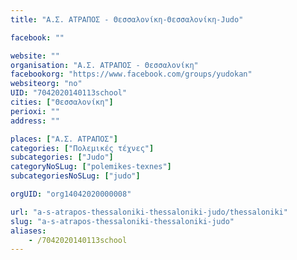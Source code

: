 ```yaml
---
title: "Α.Σ. ΑΤΡΑΠΟΣ - Θεσσαλονίκη-Θεσσαλονίκη-Judo"

facebook: ""

website: ""
organisation: "Α.Σ. ΑΤΡΑΠΟΣ - Θεσσαλονίκη"
facebookorg: "https://www.facebook.com/groups/yudokan"
websiteorg: "no"
UID: "7042020140113school"
cities: ["Θεσσαλονίκη"]
perioxi: ""
address: ""

places: ["Α.Σ. ΑΤΡΑΠΟΣ"]
categories: ["Πολεμικές τέχνες"]
subcategories: ["Judo"]
categoryNoSLug: ["polemikes-texnes"]
subcategoriesNoSLug: ["judo"]

orgUID: "org14042020000008"

url: "a-s-atrapos-thessaloniki-thessaloniki-judo/thessaloniki"
slug: "a-s-atrapos-thessaloniki-thessaloniki-judo"
aliases:
    - /7042020140113school
---
```





